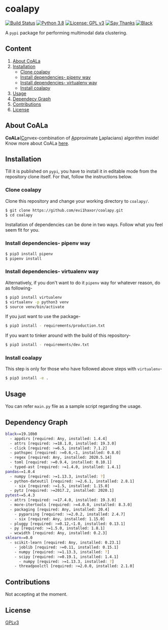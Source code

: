 # coalapy
[![Build Status](https://travis-ci.com/evi1haxor/coalapy.svg?token=mr4CAooD4jjgCsCvyfqv&branch=master)](https://travis-ci.com/evi1haxor/coalapy) [![Python 3.8](https://img.shields.io/badge/python-3.8-blue.svg)](https://www.python.org/downloads/release/python-383/) [![License: GPL v3](https://img.shields.io/badge/License-GPLv3-blue.svg)](https://www.gnu.org/licenses/gpl-3.0) [![Say Thanks](https://img.shields.io/badge/Say%20Thanks-!-1EAEDB.svg)](https://saythanks.io/to/architdwivedi.off%40gmail.com) [![Black](https://img.shields.io/badge/code%20style-black-000000.svg)](https://github.com/psf/black)

A `pypi` package for performing multimodal data clustering.

## Content
1. [About CoALa](#about-coala)
2. [Installation](#installation)
    - [Clone coalapy](#clone-coalapy)
    - [Install dependencies- pipenv way](#install-dependencies--pipenv-way)
    - [Install dependencies- virtualenv way](#install-dependencies--virtualenv-way)
    - [Install coalapy](#install-coalapy)
3. [Usage](#usage)
4. [Dependecy Graph](#dependency-graph)
5. [Contributions](#contributions)
6. [License](#license)

## About CoALa

**CoALa**(<ins>Co</ins>nvex-combination of <ins>A</ins>pproximate <ins>L</ins>aplacians) algorithm inside!
Know more about CoALa [here](https://www.google.com/url?sa=t&rct=j&q=&esrc=s&source=web&cd=&cad=rja&uact=8&ved=2ahUKEwjVr9TXhOjpAhWQXCsKHYHNDGMQFjABegQIARAB&url=https%3A%2F%2Fwww.ncbi.nlm.nih.gov%2Fpubmed%2F31603770&usg=AOvVaw2WCVqw4fcaxMLQHn6ub7_b).

## Installation
Till it is published on `pypi`, you have to install it in editable mode from the repository clone itself. For that, follow the instructions below.

### Clone coalapy
Clone this repository and change your working directory to `coalapy/`.
```bash
$ git clone https://github.com/evi1haxor/coalapy.git
$ cd coalapy
```
Installation of dependencies can be done in two ways. Follow what you feel seem fit for you.

### Install dependencies- pipenv way
```bash
$ pip3 install pipenv
$ pipenv install
```
### Install dependencies- virtualenv way
Alternatively, if you don't want to do it `pipenv` way for whatever reason, do as following-
```bash
$ pip3 install virtualenv
$ virtualenv -p python3 venv
$ source venv/bin/activate
```
If you just want to use the package-
```bash
$ pip3 install - requirements/production.txt
```
If you want to tinker around with the build of this repository-
```bash
$ pip3 install - requirements/dev.txt
```
### Install coalapy  
This step is only for those who have followed above steps with `virtualenv`-
```bash
$ pip3 install -e .
```

## Usage
You can refer `main.py` file as a sample script regarding the usage. 

## Dependency Graph
```bash
black==19.10b0
  - appdirs [required: Any, installed: 1.4.4]
  - attrs [required: >=18.1.0, installed: 19.3.0]
  - click [required: >=6.5, installed: 7.1.2]
  - pathspec [required: >=0.6,<1, installed: 0.8.0]
  - regex [required: Any, installed: 2020.5.14]
  - toml [required: >=0.9.4, installed: 0.10.1]
  - typed-ast [required: >=1.4.0, installed: 1.4.1]
pandas==1.0.4
  - numpy [required: >=1.13.3, installed: ?]
  - python-dateutil [required: >=2.6.1, installed: 2.8.1]
    - six [required: >=1.5, installed: 1.15.0]
  - pytz [required: >=2017.2, installed: 2020.1]
pytest==5.4.3
  - attrs [required: >=17.4.0, installed: 19.3.0]
  - more-itertools [required: >=4.0.0, installed: 8.3.0]
  - packaging [required: Any, installed: 20.4]
    - pyparsing [required: >=2.0.2, installed: 2.4.7]
    - six [required: Any, installed: 1.15.0]
  - pluggy [required: >=0.12,<1.0, installed: 0.13.1]
  - py [required: >=1.5.0, installed: 1.8.1]
  - wcwidth [required: Any, installed: 0.2.3]
sklearn==0.0
  - scikit-learn [required: Any, installed: 0.23.1]
    - joblib [required: >=0.11, installed: 0.15.1]
    - numpy [required: >=1.13.3, installed: ?]
    - scipy [required: >=0.19.1, installed: 1.4.1]
      - numpy [required: >=1.13.3, installed: ?]
    - threadpoolctl [required: >=2.0.0, installed: 2.1.0]
```

## Contributions
Not accepting at the moment.

## License
[GPLv3](https://www.gnu.org/licenses/gpl-3.0)
